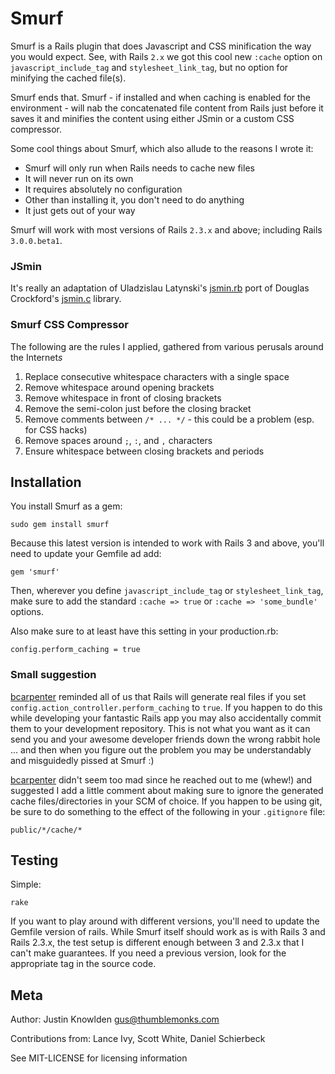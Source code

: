 # Smurf

Smurf is a Rails plugin that does Javascript and CSS minification the way you would expect. See, with Rails `2.x` we got this cool new `:cache` option on `javascript_include_tag` and `stylesheet_link_tag`, but no option for minifying the cached file(s).

Smurf ends that. Smurf - if installed and when caching is enabled for the environment - will nab the concatenated file content from Rails just before it saves it and minifies the content using either JSmin or a custom CSS compressor.

Some cool things about Smurf, which also allude to the reasons I wrote it:

* Smurf will only run when Rails needs to cache new files
* It will never run on its own
* It requires absolutely no configuration
* Other than installing it, you don't need to do anything
* It just gets out of your way

Smurf will work with most versions of Rails `2.3.x` and above; including Rails `3.0.0.beta1`.

### JSmin

It's really an adaptation of Uladzislau Latynski's [jsmin.rb](http://javascript.crockford.com/jsmin.rb) port of Douglas Crockford's [jsmin.c](http://javascript.crockford.com/jsmin.c) library.

### Smurf CSS Compressor

The following are the rules I applied, gathered from various perusals around the Internet*s*

1. Replace consecutive whitespace characters with a single space
2. Remove whitespace around opening brackets
3. Remove whitespace in front of closing brackets
4. Remove the semi-colon just before the closing bracket
5. Remove comments between `/* ... */` - this could be a problem (esp. for CSS hacks)
6. Remove spaces around `;`, `:`, and `,` characters
7. Ensure whitespace between closing brackets and periods

## Installation

You install Smurf as a gem:

    sudo gem install smurf

Because this latest version is intended to work with Rails 3 and above, you'll need to update your Gemfile ad add:

    gem 'smurf'

Then, wherever you define `javascript_include_tag` or `stylesheet_link_tag`, make sure to add the standard `:cache => true` or `:cache => 'some_bundle'` options.

Also make sure to at least have this setting in your production.rb:

    config.perform_caching = true

### Small suggestion

[bcarpenter](http://github.com/bcarpenter) reminded all of us that Rails will generate real files if you set `config.action_controller.perform_caching` to `true`. If you happen to do this while developing your fantastic Rails app you may also accidentally commit them to your development repository. This is not what you want as it can send you and your awesome developer friends down the wrong rabbit hole ... and then when you figure out the problem you may be understandably and misguidedly pissed at Smurf :)

[bcarpenter](http://github.com/bcarpenter) didn't seem too mad since he reached out to me (whew!) and suggested I add a little comment about making sure to ignore the generated cache files/directories in your SCM of choice. If you happen to be using git, be sure to do something to the effect of the following in your `.gitignore` file:

    public/*/cache/*

## Testing

Simple:

    rake

If you want to play around with different versions, you'll need to update the Gemfile version of rails. While Smurf itself should work as is with Rails 3 and Rails 2.3.x, the test setup is different enough between 3 and 2.3.x that I can't make guarantees. If you need a previous version, look for the appropriate tag in the source code.

## Meta

Author: Justin Knowlden <gus@thumblemonks.com>

Contributions from: Lance Ivy, Scott White, Daniel Schierbeck

See MIT-LICENSE for licensing information
